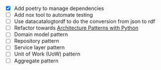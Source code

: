  - [x] Add poetry to manage dependencies
 - [ ] Add nox tool to automate testing
 - [ ] Use datacatalogtordf to do the conversion from json to rdf
 - [ ] Refactor towards [Architecture Patterns with Python](https://www.oreilly.com/library/view/architecture-patterns-with/9781492052197/)
  - [ ] Domain model pattern
  - [ ] Repository pattern
  - [ ] Service layer pattern
  - [ ] Unit of Work (UoW) pattern
  - [ ] Aggregate pattern
